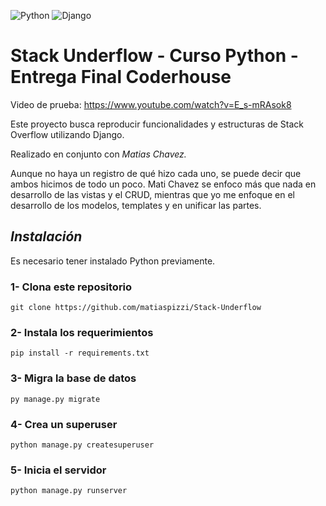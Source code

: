 ![Python](https://img.shields.io/badge/python-3670A0?style=for-the-badge&logo=python&logoColor=ffdd54)
![Django](https://img.shields.io/badge/django-%23092E20.svg?style=for-the-badge&logo=django&logoColor=white)

# Stack Underflow - Curso Python - Entrega Final Coderhouse

Video de prueba: <https://www.youtube.com/watch?v=E_s-mRAsok8>

Este proyecto busca reproducir funcionalidades y estructuras de Stack Overflow utilizando Django.

Realizado en conjunto con *Matias Chavez.*

Aunque no haya un registro de qué hizo cada uno, se puede decir que ambos hicimos de todo un poco. Mati Chavez se enfoco más que nada en desarrollo de las vistas y el CRUD, mientras que yo me enfoque en el desarrollo de los modelos, templates y en unificar las partes.

## *Instalación*

Es necesario tener instalado Python previamente.

### 1- Clona este repositorio

`git clone https://github.com/matiaspizzi/Stack-Underflow`

### 2- Instala los requerimientos

`pip install -r requirements.txt`

### 3- Migra la base de datos

`py manage.py migrate`

### 4- Crea un superuser

`python manage.py createsuperuser`

### 5- Inicia el servidor

`python manage.py runserver`
